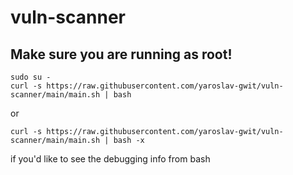 # vuln-scanner
## Make sure you are running as root!
```
sudo su -
curl -s https://raw.githubusercontent.com/yaroslav-gwit/vuln-scanner/main/main.sh | bash
```
or
```
curl -s https://raw.githubusercontent.com/yaroslav-gwit/vuln-scanner/main/main.sh | bash -x
```
if you'd like to see the debugging info from bash
